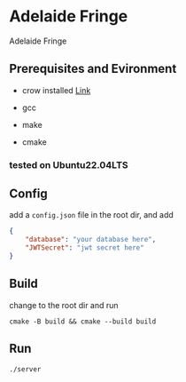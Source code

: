 # Adelaide Fringe

Adelaide Fringe

## Prerequisites and Evironment

* crow installed [Link](https://github.com/CrowCpp/Crow/releases/download/v1.2.1.2/Crow-1.2.1-Linux.deb)

* gcc

* make

* cmake

### tested on Ubuntu22.04LTS

## Config
add a `config.json` file in the root dir, and add
```json
{
    "database": "your database here",
    "JWTSecret": "jwt secret here"
}
```

## Build
change to the root dir and run
```shell
cmake -B build && cmake --build build
```

## Run
```shell
./server
```